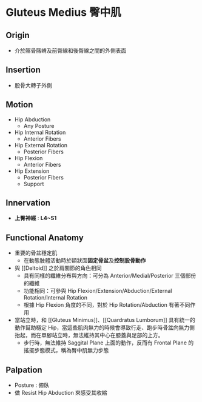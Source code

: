 # Gluteus Medius 臀中肌
## Origin
* 介於髂骨髂嵴及前臀線和後臀線之間的外側表面

## Insertion
* 股骨大轉子外側  

## Motion
* Hip Abduction
	* Any Posture
* Hip Internal Rotation
	* Anterior Fibers
* Hip External Rotation
	* Posterior Fibers
* Hip Flexion
	* Anterior Fibers
* Hip Extension
	* Posterior Fibers
	* Support  

## Innervation
* **上臀神經** : **L4~S1**  

## Functional Anatomy
* 重要的骨盆穩定肌
	* 在動態肢體活動時於額狀面**固定骨盆**及**控制股骨動作**
* 與 [[Deltoid]] 之於肩關節的角色相同
	* 具有同樣的纖維分布與方向：可分為 Anterior/Medial/Posterior 三個部份的纖維
	* 功能相同：可參與 Hip Flexion/Extension/Abduction/External Rotation/Internal Rotation
	* 根據 Hip Flexion 角度的不同，對於 Hip Rotation/Abduction 有著不同作用
* 當站立時，和 [[Gluteus Minimus]]、[[Quardratus Lumborum]] 具有統一的動作幫助穩定 Hip，當這些肌肉無力的時候會導致行走、跑步時骨盆向無力側抬起，而在單腳站立時，無法維持其中心在膝蓋與足部的上方。
	* 步行時，無法維持 Saggital Plane 上面的動作，反而有 Frontal Plane 的搖擺步態模式，稱為臀中肌無力步態  

## Palpation
* Posture : 俯臥
* 做 Resist Hip Abduction 來感受其收縮